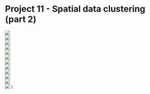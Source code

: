 # Project 11 - Spatial data clustering (part 2)
![](figures/Project11_fig1.png) \
![](figures/Project11_fig2.png) \
![](figures/Project11_fig3.png) \
![](figures/Project11_fig4.png) \
![](figures/Project11_fig5.png) \
![](figures/Project11_fig6.png) \
![](figures/Project11_fig7.png) \
![](figures/Project11_fig8.png) \
![](figures/Project11_fig9.png) \
![](figures/Project11_fig10.png) \
![](figures/Project11_fig11.png) \
![](figures/Project11_fig12.png) \